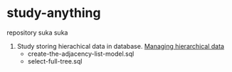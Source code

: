 # study-anything
repository suka suka

1. Study storing hierachical data in database. [Managing hierarchical data](http://mikehillyer.com/articles/managing-hierarchical-data-in-mysql)
   - create-the-adjacency-list-model.sql
   - select-full-tree.sql
